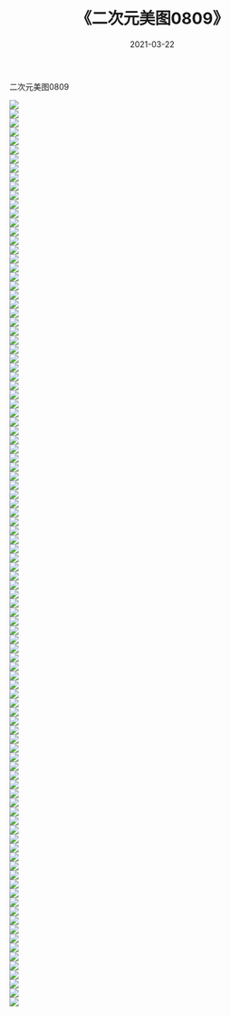 ﻿---
layout: post
title:  《二次元美图0809》
date:   2021-03-22
img: http://imgx.orgx.ga/二次元/2021/二次元美图0809/000.jpg
categories: [美女, 清纯, 唯美]
---

二次元美图0809

 ![](http://imgx.orgx.ga/二次元/2021/二次元美图0809/001.png) <br>![](http://imgx.orgx.ga/二次元/2021/二次元美图0809/002.png) <br>![](http://imgx.orgx.ga/二次元/2021/二次元美图0809/003.png) <br>![](http://imgx.orgx.ga/二次元/2021/二次元美图0809/004.png) <br>![](http://imgx.orgx.ga/二次元/2021/二次元美图0809/005.png) <br>![](http://imgx.orgx.ga/二次元/2021/二次元美图0809/006.png) <br>![](http://imgx.orgx.ga/二次元/2021/二次元美图0809/007.png) <br>![](http://imgx.orgx.ga/二次元/2021/二次元美图0809/008.png) <br>![](http://imgx.orgx.ga/二次元/2021/二次元美图0809/009.png) <br>![](http://imgx.orgx.ga/二次元/2021/二次元美图0809/010.png) <br>![](http://imgx.orgx.ga/二次元/2021/二次元美图0809/011.png) <br>![](http://imgx.orgx.ga/二次元/2021/二次元美图0809/012.png) <br>![](http://imgx.orgx.ga/二次元/2021/二次元美图0809/013.png) <br>![](http://imgx.orgx.ga/二次元/2021/二次元美图0809/014.png) <br>![](http://imgx.orgx.ga/二次元/2021/二次元美图0809/015.png) <br>![](http://imgx.orgx.ga/二次元/2021/二次元美图0809/016.png) <br>![](http://imgx.orgx.ga/二次元/2021/二次元美图0809/017.png) <br>![](http://imgx.orgx.ga/二次元/2021/二次元美图0809/018.png) <br>![](http://imgx.orgx.ga/二次元/2021/二次元美图0809/019.png) <br>![](http://imgx.orgx.ga/二次元/2021/二次元美图0809/020.png) <br>![](http://imgx.orgx.ga/二次元/2021/二次元美图0809/021.png) <br>![](http://imgx.orgx.ga/二次元/2021/二次元美图0809/022.png) <br>![](http://imgx.orgx.ga/二次元/2021/二次元美图0809/023.png) <br>![](http://imgx.orgx.ga/二次元/2021/二次元美图0809/024.png) <br>![](http://imgx.orgx.ga/二次元/2021/二次元美图0809/025.png) <br>![](http://imgx.orgx.ga/二次元/2021/二次元美图0809/026.png) <br>![](http://imgx.orgx.ga/二次元/2021/二次元美图0809/027.png) <br>![](http://imgx.orgx.ga/二次元/2021/二次元美图0809/028.png) <br>![](http://imgx.orgx.ga/二次元/2021/二次元美图0809/029.png) <br>![](http://imgx.orgx.ga/二次元/2021/二次元美图0809/030.png) <br>![](http://imgx.orgx.ga/二次元/2021/二次元美图0809/031.png) <br>![](http://imgx.orgx.ga/二次元/2021/二次元美图0809/032.png) <br>![](http://imgx.orgx.ga/二次元/2021/二次元美图0809/033.png) <br>![](http://imgx.orgx.ga/二次元/2021/二次元美图0809/034.png) <br>![](http://imgx.orgx.ga/二次元/2021/二次元美图0809/035.png) <br>![](http://imgx.orgx.ga/二次元/2021/二次元美图0809/036.png) <br>![](http://imgx.orgx.ga/二次元/2021/二次元美图0809/037.png) <br>![](http://imgx.orgx.ga/二次元/2021/二次元美图0809/038.png) <br>![](http://imgx.orgx.ga/二次元/2021/二次元美图0809/039.png) <br>![](http://imgx.orgx.ga/二次元/2021/二次元美图0809/040.png) <br>![](http://imgx.orgx.ga/二次元/2021/二次元美图0809/041.png) <br>![](http://imgx.orgx.ga/二次元/2021/二次元美图0809/042.png) <br>![](http://imgx.orgx.ga/二次元/2021/二次元美图0809/043.png) <br>![](http://imgx.orgx.ga/二次元/2021/二次元美图0809/044.png) <br>![](http://imgx.orgx.ga/二次元/2021/二次元美图0809/045.png) <br>![](http://imgx.orgx.ga/二次元/2021/二次元美图0809/046.png) <br>![](http://imgx.orgx.ga/二次元/2021/二次元美图0809/047.png) <br>![](http://imgx.orgx.ga/二次元/2021/二次元美图0809/048.png) <br>![](http://imgx.orgx.ga/二次元/2021/二次元美图0809/049.png) <br>![](http://imgx.orgx.ga/二次元/2021/二次元美图0809/050.png) <br>![](http://imgx.orgx.ga/二次元/2021/二次元美图0809/051.png) <br>![](http://imgx.orgx.ga/二次元/2021/二次元美图0809/052.png) <br>![](http://imgx.orgx.ga/二次元/2021/二次元美图0809/053.png) <br>![](http://imgx.orgx.ga/二次元/2021/二次元美图0809/054.png) <br>![](http://imgx.orgx.ga/二次元/2021/二次元美图0809/055.png) <br>![](http://imgx.orgx.ga/二次元/2021/二次元美图0809/056.png) <br>![](http://imgx.orgx.ga/二次元/2021/二次元美图0809/057.png) <br>![](http://imgx.orgx.ga/二次元/2021/二次元美图0809/058.png) <br>![](http://imgx.orgx.ga/二次元/2021/二次元美图0809/059.png) <br>![](http://imgx.orgx.ga/二次元/2021/二次元美图0809/060.png) <br>![](http://imgx.orgx.ga/二次元/2021/二次元美图0809/061.png) <br>![](http://imgx.orgx.ga/二次元/2021/二次元美图0809/062.png) <br>![](http://imgx.orgx.ga/二次元/2021/二次元美图0809/063.png) <br>![](http://imgx.orgx.ga/二次元/2021/二次元美图0809/064.png) <br>![](http://imgx.orgx.ga/二次元/2021/二次元美图0809/065.png) <br>![](http://imgx.orgx.ga/二次元/2021/二次元美图0809/066.png) <br>![](http://imgx.orgx.ga/二次元/2021/二次元美图0809/067.png) <br>![](http://imgx.orgx.ga/二次元/2021/二次元美图0809/068.png) <br>![](http://imgx.orgx.ga/二次元/2021/二次元美图0809/069.png) <br>![](http://imgx.orgx.ga/二次元/2021/二次元美图0809/070.png) <br>![](http://imgx.orgx.ga/二次元/2021/二次元美图0809/071.png) <br>![](http://imgx.orgx.ga/二次元/2021/二次元美图0809/072.png) <br>![](http://imgx.orgx.ga/二次元/2021/二次元美图0809/073.png) <br>![](http://imgx.orgx.ga/二次元/2021/二次元美图0809/074.png) <br>![](http://imgx.orgx.ga/二次元/2021/二次元美图0809/075.png) <br>![](http://imgx.orgx.ga/二次元/2021/二次元美图0809/076.png) <br>![](http://imgx.orgx.ga/二次元/2021/二次元美图0809/077.png) <br>![](http://imgx.orgx.ga/二次元/2021/二次元美图0809/078.png) <br>![](http://imgx.orgx.ga/二次元/2021/二次元美图0809/079.png) <br>![](http://imgx.orgx.ga/二次元/2021/二次元美图0809/080.png) <br>![](http://imgx.orgx.ga/二次元/2021/二次元美图0809/081.png) <br>![](http://imgx.orgx.ga/二次元/2021/二次元美图0809/082.png) <br>![](http://imgx.orgx.ga/二次元/2021/二次元美图0809/083.png) <br>![](http://imgx.orgx.ga/二次元/2021/二次元美图0809/084.png) <br>![](http://imgx.orgx.ga/二次元/2021/二次元美图0809/085.png) <br>![](http://imgx.orgx.ga/二次元/2021/二次元美图0809/086.png) <br>![](http://imgx.orgx.ga/二次元/2021/二次元美图0809/087.png) <br>![](http://imgx.orgx.ga/二次元/2021/二次元美图0809/088.png) <br>![](http://imgx.orgx.ga/二次元/2021/二次元美图0809/089.png) <br>![](http://imgx.orgx.ga/二次元/2021/二次元美图0809/090.png) <br>![](http://imgx.orgx.ga/二次元/2021/二次元美图0809/091.png) <br>![](http://imgx.orgx.ga/二次元/2021/二次元美图0809/092.png) <br>![](http://imgx.orgx.ga/二次元/2021/二次元美图0809/093.png) <br>![](http://imgx.orgx.ga/二次元/2021/二次元美图0809/094.png) <br>![](http://imgx.orgx.ga/二次元/2021/二次元美图0809/095.png) <br>![](http://imgx.orgx.ga/二次元/2021/二次元美图0809/096.png) <br>![](http://imgx.orgx.ga/二次元/2021/二次元美图0809/097.png) <br>![](http://imgx.orgx.ga/二次元/2021/二次元美图0809/098.png) <br>![](http://imgx.orgx.ga/二次元/2021/二次元美图0809/099.png) <br>![](http://imgx.orgx.ga/二次元/2021/二次元美图0809/100.png) <br>